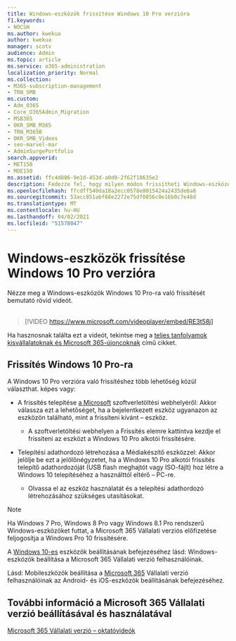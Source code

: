 ```yaml
---
title: Windows-eszközök frissítése Windows 10 Pro verzióra
f1.keywords:
- NOCSH
ms.author: kwekua
author: kwekua
manager: scotv
audience: Admin
ms.topic: article
ms.service: o365-administration
localization_priority: Normal
ms.collection:
- M365-subscription-management
- TRN_SMB
ms.custom:
- Adm_O365
- Core_O365Admin_Migration
- MSB365
- OKR_SMB_M365
- TRN_M365B
- OKR_SMB_Videos
- seo-marvel-mar
- AdminSurgePortfolio
search.appverid:
- MET150
- MOE150
ms.assetid: ffc4d886-9e1d-453d-a0d0-2f62f18635e2
description: Fedezze fel, hogy milyen módon frissítheti Windows-eszközeit a Windows 10 Pro-ra, hogy speciálisabb biztonsági és üzleti hálózati funkciókat használva használva.
ms.openlocfilehash: ffcdff540da18a2ecc0578e8015424a2435de6a8
ms.sourcegitcommit: 53acc851abf68e2272e75df0856c0e16b0c7e48d
ms.translationtype: MT
ms.contentlocale: hu-HU
ms.lasthandoff: 04/02/2021
ms.locfileid: "51578047"
---
```

# <a name="upgrade-windows-devices-to-windows-10-pro"></a>Windows-eszközök frissítése Windows 10 Pro verzióra

Nézze meg a Windows-eszközök Windows 10 Pro-ra való frissítését bemutató rövid videót.<br><br>

> [!VIDEO https://www.microsoft.com/videoplayer/embed/RE3t58j] 

Ha hasznosnak találta ezt a videót, tekintse meg a [teljes tanfolyamok kisvállalatoknak és Microsoft 365-újoncoknak](https://support.microsoft.com/office/6ab4bbcd-79cf-4000-a0bd-d42ce4d12816) című cikket.

## <a name="upgrade-to-windows-10-pro"></a>Frissítés Windows 10 Pro-ra
  
A Windows 10 Pro verzióra való frissítéshez több lehetőség közül választhat. képes vagy:
    
- A frissítés telepítése [a Microsoft](https://go.microsoft.com/fwlink/?LinkID=836951 ) szoftverletöltési webhelyéről: Akkor válassza ezt a lehetőséget, ha a bejelentkezett eszköz ugyanazon az eszközön található, mint a frissíteni kívánt &ndash; eszköz. 

    - A szoftverletöltési  webhelyen a Frissítés elemre kattintva kezdje el frissíteni az eszközt a Windows 10 Pro alkotói frissítésére. 
    
- Telepítési adathordozó létrehozása [](https://go.microsoft.com/fwlink/?LinkID=836960) a Médiakészítő eszközzel: Akkor jelölje be ezt a jelölőnégyzetet, ha a Windows 10 Pro alkotói frissítés telepítő adathordozóját (USB flash meghajtót vagy ISO-fájlt) hoz létre a Windows 10 telepítéséhez a használttól eltérő &ndash; PC-re.

    - Olvassa el az eszköz használatát és a telepítési adathordozó létrehozásához szükséges utasításokat. 

> [!NOTE]
> Ha Windows 7 Pro, Windows 8 Pro vagy Windows 8.1 Pro rendszerű Windows-eszközöket futtat, a Microsoft 365 Vállalati verziós előfizetése feljogosítja a Windows Pro 10 frissítésére.
    
A [Windows 10-es](set-up-windows-devices.md) eszközök beállításának befejezéséhez lásd: Windows-eszközök beállítása a Microsoft 365 Vállalati verzió felhasználóinak. 
  
Lásd: Mobileszközök beállítása a [Microsoft 365](set-up-mobile-devices.md) Vállalati verzió felhasználóinak az Android- és iOS-eszközök beállításának befejezéséhez. 
  
## <a name="for-more-on-setting-up-and-using-microsoft-365-for-business"></a>További információ a Microsoft 365 Vállalati verzió beállításával és használatával

[Microsoft 365 Vállalati verzió – oktatóvideók](https://support.microsoft.com/office/6ab4bbcd-79cf-4000-a0bd-d42ce4d12816)
